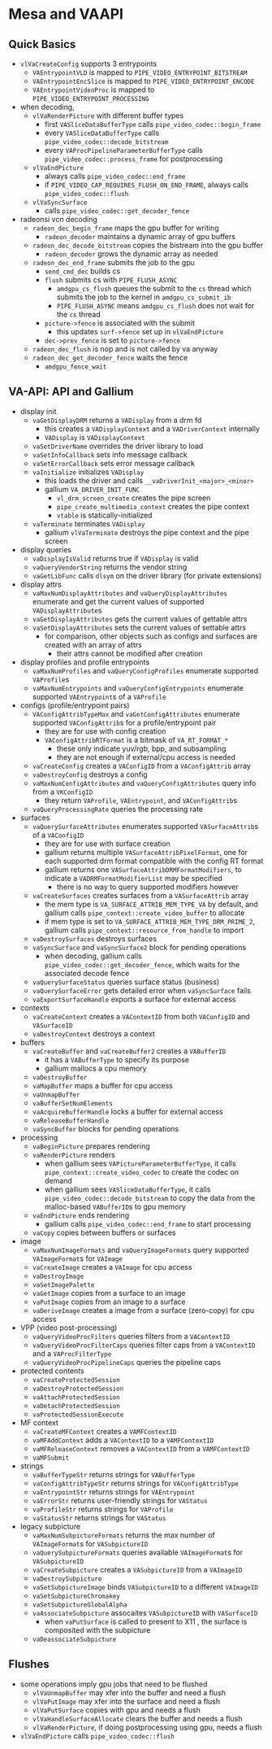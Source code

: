 Mesa and VAAPI
==============

## Quick Basics

- `vlVaCreateConfig` supports 3 entrypoints
  - `VAEntrypointVLD` is mapped to `PIPE_VIDEO_ENTRYPOINT_BITSTREAM`
  - `VAEntrypointEncSlice` is mapped to `PIPE_VIDEO_ENTRYPOINT_ENCODE`
  - `VAEntrypointVideoProc` is mapped to `PIPE_VIDEO_ENTRYPOINT_PROCESSING`
- when decoding,
  - `vlVaRenderPicture` with different buffer types
    - first `VASliceDataBufferType` calls `pipe_video_codec::begin_frame`
    - every `VASliceDataBufferType` calls `pipe_video_codec::decode_bitstream`
    - every `VAProcPipelineParameterBufferType` calls
      `pipe_video_codec::process_frame` for postprocessing
  - `vlVaEndPicture`
    - always calls `pipe_video_codec::end_frame`
    - if `PIPE_VIDEO_CAP_REQUIRES_FLUSH_ON_END_FRAME`, always calls
      `pipe_video_codec::flush`
  - `vlVaSyncSurface`
    - calls `pipe_video_codec::get_decoder_fence`
- radeonsi vcn decoding
  - `radeon_dec_begin_frame` maps the gpu buffer for writing
    - `radeon_decoder` maintains a dynamic array of gpu buffers
  - `radeon_dec_decode_bitstream` copies the bistream into the gpu buffer
    - `radeon_decoder` grows the dynamic array as needed
  - `radeon_dec_end_frame` submits the job to the gpu
    - `send_cmd_dec` builds cs
    - `flush` submits cs with `PIPE_FLUSH_ASYNC`
      - `amdgpu_cs_flush` queues the submit to the `cs` thread which submits
        the job to the kernel in `amdgpu_cs_submit_ib`
      - `PIPE_FLUSH_ASYNC` means `amdgpu_cs_flush` does not wait for the `cs`
        thread
    - `picture->fence` is associated with the submit
      - this updates `surf->fence` set up in `vlVaEndPicture`
    - `dec->prev_fence` is set to `picture->fence`
  - `radeon_dec_flush` is nop and is not called by va anyway
  - `radeon_dec_get_decoder_fence` waits the fence
    - `amdgpu_fence_wait`

## VA-API: API and Gallium

- display init
  - `vaGetDisplayDRM` returns a `VADisplay` from a drm fd
    - this creates a `VADisplayContext` and a `VADriverContext` internally
    - `VADisplay` is `VADisplayContext`
  - `vaSetDriverName` overrides the driver library to load
  - `vaSetInfoCallback` sets info message callback
  - `vaSetErrorCallback` sets error message callback
  - `vaInitialize` initializes `VADisplay`
    - this loads the driver and calls `__vaDriverInit_<major>_<minor>`
    - gallium `VA_DRIVER_INIT_FUNC`
      - `vl_drm_screen_create` creates the pipe screen
      - `pipe_create_multimedia_context` creates the pipe context
      - `vtable` is statically-initialized
  - `vaTerminate` terminates `VADisplay`
    - gallium `vlVaTerminate` destroys the pipe context and the pipe screen
- display queries
  - `vaDisplayIsValid` returns true if `VADisplay` is valid
  - `vaQueryVendorString` returns the vendor string
  - `vaGetLibFunc` calls `dlsym` on the driver library (for private extensions)
- display attrs
  - `vaMaxNumDisplayAttributes` and `vaQueryDisplayAttributes` enumerate and
    get the current values of supported `VADisplayAttribute`s
  - `vaGetDisplayAttributes` gets the current values of gettable attrs
  - `vaSetDisplayAttributes` sets the current values of settable attrs
    - for comparison, other objects such as configs and surfaces are created
      with an array of attrs
      - their attrs cannot be modified after creation
- display profiles and profile entrypoints
  - `vaMaxNumProfiles` and `vaQueryConfigProfiles` enumerate supported
    `VAProfile`s
  - `vaMaxNumEntrypoints` and `vaQueryConfigEntrypoints` enumerate supported
    `VAEntrypoint`s of a `VAProfile`
- configs (profile/entrypoint pairs)
  - `VAConfigAttribTypeMax` and `vaGetConfigAttributes` enumerate supported
    `VAConfigAttrib`s for a profile/entrypoint pair
    - they are for use with config creation
    - `VAConfigAttribRTFormat` is a bitmask of `VA_RT_FORMAT_*`
      - these only indicate yuv/rgb, bpp, and subsampling
      - they are not enough if external/cpu access is needed
  - `vaCreateConfig` creates a `VAConfigID` from a `VAConfigAttrib` array
  - `vaDestroyConfig` destroys a config
  - `vaMaxNumConfigAttributes` and `vaQueryConfigAttributes` query info from
    a `VKConfigID`
    - they return `VAProfile`, `VAEntrypoint`, and `VAConfigAttrib`s
  - `vaQueryProcessingRate` queries the processing rate
- surfaces
  - `vaQuerySurfaceAttributes` enumerates supported `VASurfaceAttrib`s of a
    `VAConfigID`
    - they are for use with surface creation
    - gallium returns multiple `VASurfaceAttribPixelFormat`, one for each
      supported drm format compatible with the config RT format
    - gallium returns one `VASurfaceAttribDRMFormatModifiers`, to indicate a
      `VADRMFormatModifierList` may be specified
      - there is no way to query supported modifiers however
  - `vaCreateSurfaces` creates surfaces from a `VASurfaceAttrib` array
    - the mem type is `VA_SURFACE_ATTRIB_MEM_TYPE_VA` by default, and gallium
      calls `pipe_context::create_video_buffer` to allocate
    - if mem type is set to `VA_SURFACE_ATTRIB_MEM_TYPE_DRM_PRIME_2`, gallium
      calls `pipe_context::resource_from_handle` to import
  - `vaDestroySurfaces` destroys surfaces
  - `vaSyncSurface` and `vaSyncSurface2` block for pending operations
    - when decoding, gallium calls `pipe_video_codec::get_decoder_fence`,
      which waits for the associated decode fence
  - `vaQuerySurfaceStatus` queries surface status (business)
  - `vaQuerySurfaceError` gets detailed error when `vaSyncSurface` fails
  - `vaExportSurfaceHandle` exports a surface for external access
- contexts
  - `vaCreateContext` creates a `VAContextID` from both `VAConfigID` and
    `VASurfaceID`
  - `vaDestroyContext` destroys a context
- buffers
  - `vaCreateBuffer` and `vaCreateBuffer2` creates a `VABufferID`
    - it has a `VABufferType` to specify its purpose
    - gallium mallocs a cpu memory
  - `vaDestroyBuffer`
  - `vaMapBuffer` maps a buffer for cpu access
  - `vaUnmapBuffer`
  - `vaBufferSetNumElements`
  - `vaAcquireBufferHandle` locks a buffer for external access
  - `vaReleaseBufferHandle`
  - `vaSyncBuffer` blocks for pending operations
- processing
  - `vaBeginPicture` prepares rendering
  - `vaRenderPicture` renders
    - when gallium sees `VAPictureParameterBufferType`, it calls
      `pipe_context::create_video_codec` to create the codec on demand
    - when gallium sees `VASliceDataBufferType`, it calls
      `pipe_video_codec::decode_bitstream` to copy the data from the
      malloc-based `VABufferID`s to gpu memory
  - `vaEndPicture` ends rendering
    - gallium calls `pipe_video_codec::end_frame` to start processing
  - `vaCopy` copies between buffers or surfaces
- image
  - `vaMaxNumImageFormats` and `vaQueryImageFormats` query supported
    `VAImageFormat`s for `VAImage`
  - `vaCreateImage` creates a `VAImage` for cpu access
  - `vaDestroyImage`
  - `vaSetImagePalette`
  - `vaGetImage` copies from a surface to an image
  - `vaPutImage` copies from an image to a surface
  - `vaDeriveImage` creates a image from a surface (zero-copy) for cpu access
- VPP (video post-processing)
  - `vaQueryVideoProcFilters` queries filters from a `VAContextID`
  - `vaQueryVideoProcFilterCaps` queries filter caps from a `VAContextID` and
    a `VAProcFilterType`
  - `vaQueryVideoProcPipelineCaps` queries the pipeline caps
- protected contents
  - `vaCreateProtectedSession`
  - `vaDestroyProtectedSession`
  - `vaAttachProtectedSession`
  - `vaDetachProtectedSession`
  - `vaProtectedSessionExecute`
- MF context
  - `vaCreateMFContext` creates a `VAMFContextID`
  - `vaMFAddContext` adds a `VAContextID` to a `VAMFContextID`
  - `vaMFReleaseContext` removes a `VAContextID` from a `VAMFContextID`
  - `vaMFSubmit`
- strings
  - `vaBufferTypeStr` returns strings for `VABufferType`
  - `vaConfigAttribTypeStr` returns strings for `VAConfigAttribType`
  - `vaEntrypointStr` returns strings for `VAEntrypoint`
  - `vaErrorStr` returns user-friendly strings for `VAStatus`
  - `vaProfileStr` returns strings for `VAProfile`
  - `vaStatusStr` returns strings for `VAStatus`
- legacy subpicture
  - `vaMaxNumSubpictureFormats` returns the max number of `VAImageFormat`s for
    `VASubpictureID`
  - `vaQuerySubpictureFormats` queries available `VAImageFormat`s for
    `VASubpictureID`
  - `vaCreateSubpicture` creates a `VASubpictureID` from a `VAImageID`
  - `vaDestroySubpicture`
  - `vaSetSubpictureImage` binds `VASubpictureID` to a different `VAImageID`
  - `vaSetSubpictureChromakey`
  - `vaSetSubpictureGlobalAlpha`
  - `vaAssociateSubpicture` assocaites `VASubpictureID` with `VASurfaceID`
    - when `vaPutSurface` is called to present to X11 , the surface is
      composited with the subpicture
  - `vaDeassociateSubpicture`

## Flushes

- some operations imply gpu jobs that need to be flushed
  - `vlVaUnmapBuffer` may xfer into the buffer and need a flush
  - `vlVaPutImage` may xfer into the surface and need a flush
  - `vlVaPutSurface` copies with gpu and needs a flush
  - `vlVaHandleSurfaceAllocate` clears the buffer and needs a flush
  - `vlVaRenderPicture`, if doing postprocessing using gpu, needs a flush
- `vlVaEndPicture` calls `pipe_video_codec::flush`

